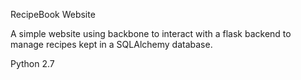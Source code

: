 RecipeBook Website

A simple website using backbone to interact with a flask backend to manage
recipes kept in a SQLAlchemy database.

Python 2.7
